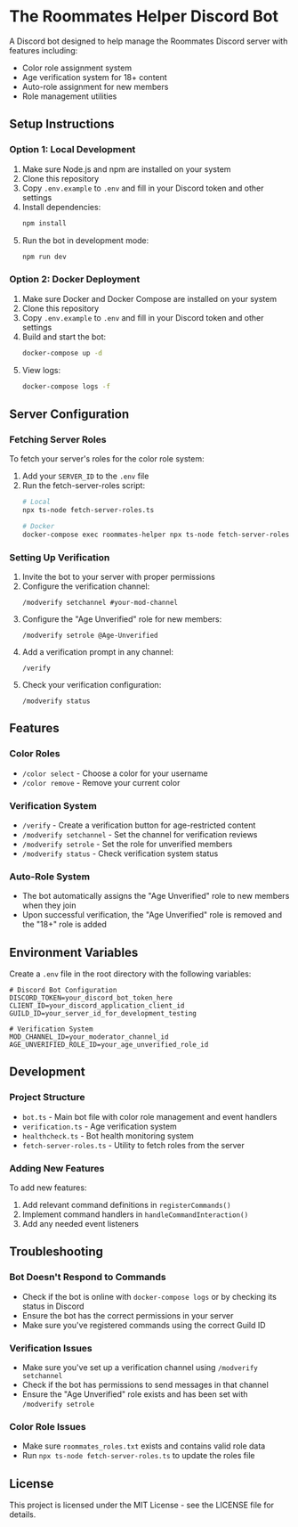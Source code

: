 # The Roommates Helper Discord Bot

A Discord bot designed to help manage the Roommates Discord server with features including:

- Color role assignment system
- Age verification system for 18+ content
- Auto-role assignment for new members
- Role management utilities

## Setup Instructions

### Option 1: Local Development

1. Make sure Node.js and npm are installed on your system
2. Clone this repository
3. Copy `.env.example` to `.env` and fill in your Discord token and other settings
4. Install dependencies:
   ```bash
   npm install
   ```
5. Run the bot in development mode:
   ```bash
   npm run dev
   ```

### Option 2: Docker Deployment

1. Make sure Docker and Docker Compose are installed on your system
2. Clone this repository
3. Copy `.env.example` to `.env` and fill in your Discord token and other settings
4. Build and start the bot:
   ```bash
   docker-compose up -d
   ```
5. View logs:
   ```bash
   docker-compose logs -f
   ```

## Server Configuration

### Fetching Server Roles

To fetch your server's roles for the color role system:

1. Add your `SERVER_ID` to the `.env` file
2. Run the fetch-server-roles script:
   ```bash
   # Local
   npx ts-node fetch-server-roles.ts
   
   # Docker
   docker-compose exec roommates-helper npx ts-node fetch-server-roles.ts
   ```

### Setting Up Verification

1. Invite the bot to your server with proper permissions
2. Configure the verification channel:
   ```
   /modverify setchannel #your-mod-channel
   ```
3. Configure the "Age Unverified" role for new members:
   ```
   /modverify setrole @Age-Unverified
   ```
4. Add a verification prompt in any channel:
   ```
   /verify
   ```
5. Check your verification configuration:
   ```
   /modverify status
   ```

## Features

### Color Roles
- `/color select` - Choose a color for your username
- `/color remove` - Remove your current color

### Verification System
- `/verify` - Create a verification button for age-restricted content
- `/modverify setchannel` - Set the channel for verification reviews
- `/modverify setrole` - Set the role for unverified members
- `/modverify status` - Check verification system status

### Auto-Role System
- The bot automatically assigns the "Age Unverified" role to new members when they join
- Upon successful verification, the "Age Unverified" role is removed and the "18+" role is added

## Environment Variables

Create a `.env` file in the root directory with the following variables:

```
# Discord Bot Configuration
DISCORD_TOKEN=your_discord_bot_token_here
CLIENT_ID=your_discord_application_client_id
GUILD_ID=your_server_id_for_development_testing

# Verification System
MOD_CHANNEL_ID=your_moderator_channel_id
AGE_UNVERIFIED_ROLE_ID=your_age_unverified_role_id
```

## Development

### Project Structure

- `bot.ts` - Main bot file with color role management and event handlers
- `verification.ts` - Age verification system
- `healthcheck.ts` - Bot health monitoring system
- `fetch-server-roles.ts` - Utility to fetch roles from the server

### Adding New Features

To add new features:

1. Add relevant command definitions in `registerCommands()`
2. Implement command handlers in `handleCommandInteraction()`
3. Add any needed event listeners

## Troubleshooting

### Bot Doesn't Respond to Commands

- Check if the bot is online with `docker-compose logs` or by checking its status in Discord
- Ensure the bot has the correct permissions in your server
- Make sure you've registered commands using the correct Guild ID

### Verification Issues

- Make sure you've set up a verification channel using `/modverify setchannel`
- Check if the bot has permissions to send messages in that channel
- Ensure the "Age Unverified" role exists and has been set with `/modverify setrole`

### Color Role Issues

- Make sure `roommates_roles.txt` exists and contains valid role data
- Run `npx ts-node fetch-server-roles.ts` to update the roles file

## License

This project is licensed under the MIT License - see the LICENSE file for details.
